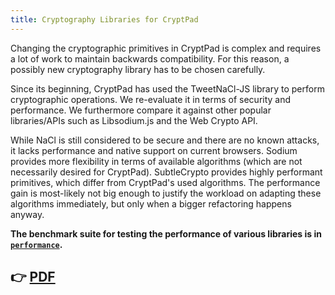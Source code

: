 ```yaml
---
title: Cryptography Libraries for CryptPad
---
```



Changing the cryptographic primitives in CryptPad is complex and requires a lot
of work to maintain backwards compatibility. For this reason, a possibly new
cryptography library has to be chosen carefully.

Since its beginning, CryptPad has used the TweetNaCl-JS library to perform
cryptographic operations. We re-evaluate it in terms of security and
performance. We furthermore compare it against other popular libraries/APIs such
as Libsodium.js and the Web Crypto API.

While NaCl is still considered to be secure and there are no known attacks, it
lacks performance and native support on current browsers. Sodium provides more
flexibility in terms of available algorithms (which are not necessarily desired
for CryptPad). SubtleCrypto provides highly performant primitives, which differ
from CryptPad's used algorithms. The performance gain is most-likely not big
enough to justify the workload on adapting these algorithms immediately, but
only when a bigger refactoring happens anyway.

**The benchmark suite for testing the performance of various libraries is in
[`performance`](performance/).**

## 👉 [PDF](./main.pdf)
